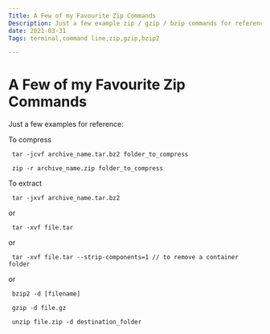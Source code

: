 ```yaml
---
Title: A Few of my Favourite Zip Commands
Description: Just a few example zip / gzip / bzip commands for reference.
date: 2021-03-31
Tags: terminal,command line,zip,gzip,bzip2

---
```


# A Few of my Favourite Zip Commands

Just a few examples for reference:

To compress

```   
 tar -jcvf archive_name.tar.bz2 folder_to_compress
```

```
 zip -r archive_name.zip folder_to_compress
```

To extract

```
 tar -jxvf archive_name.tar.bz2
```

   or

```
 tar -xvf file.tar
```

   or

```
 tar -xvf file.tar --strip-components=1 // to remove a container folder
 ```

   or

```
 bzip2 -d [filename]
```

```
 gzip -d file.gz
```
```
 unzip file.zip -d destination_folder
```

